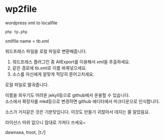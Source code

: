 # wp2file

wordpress xml to localfile

```
php tp.php
```

xmlfile name = tb.xml


워드프레스 파일을 로컬 파일로 변환해줍니다.


1. 워드프레스 플러그인 중 AllExport를 이용해서 xml을 추출하세요.
2. 같은 경로에 tb.xml로 이름 바꿔넣으세요. 
3. 소스를 자신에게 알맞게 적당히 뜯어고치세요.

로컬 파일로 떨궈줍니다.

이름을 외우기도 어려운 jekyll등으로 github에서 운용할 수 있습니다.  
소스에서 확장자를 mkd등으로 변경하면 github 에디터에서 마크다운으로 인식합니다.

소스가 거지같은 것은 기분탓입니다. 이것도 만들기 귀찮아서 데지는 줄 알았음요.

라이선스 따위 없으니 맘대로 가져다 쓰세요~



dawnsea, troot, [t:/]







